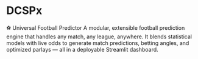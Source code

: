 # DCSPx
⚽ Universal Football Predictor A modular, extensible football prediction engine that handles any match, any league, anywhere. It blends statistical models with live odds to generate match predictions, betting angles, and optimized parlays — all in a deployable Streamlit dashboard.

